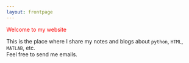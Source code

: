 ```yaml
---
layout: frontpage
---
```


<p style="color:red;">Welcome to my website</p>

This is the place where I share my notes and blogs about `python`, `HTML`, `MATLAB`, etc.  
Feel free to send me emails.
